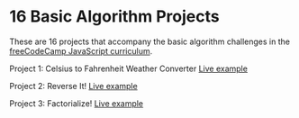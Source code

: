 # 16 Basic Algorithm Projects

These are 16 projects that accompany the basic algorithm challenges in the [freeCodeCamp JavaScript curriculum](https://www.freecodecamp.org/learn/javascript-algorithms-and-data-structures/#basic-algorithm-scripting). 

Project 1: Celsius to Fahrenheit Weather Converter [Live example]()  

Project 2: Reverse It! [Live example]()

Project 3: Factorialize! [Live example]()

